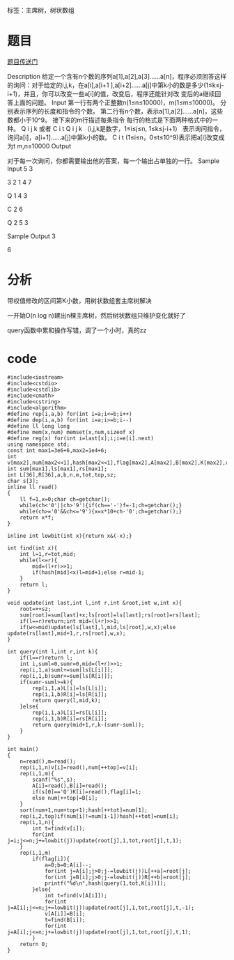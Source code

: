 ﻿---
tags: 
 - 数据结构-主席树
 - 数据结构-树状数组
grammar_cjkRuby: true
catalog: true
layout:  post
header-img: "img/header/P8.jpg"
preview-img: "/img/preview/P28.jpg"
---
标签：主席树，树状数组

# 题目

[题目传送门](http://www.lydsy.com/JudgeOnline/problem.php?id=1901)

Description
给定一个含有n个数的序列a[1],a[2],a[3]……a[n]，程序必须回答这样的询问：对于给定的i,j,k，在a[i],a[i+1
],a[i+2]……a[j]中第k小的数是多少(1≤k≤j-i+1)，并且，你可以改变一些a[i]的值，改变后，程序还能针对改
变后的a继续回答上面的问题。
Input
第一行有两个正整数n(1≤n≤10000)，m(1≤m≤10000)。
分别表示序列的长度和指令的个数。
第二行有n个数，表示a[1],a[2]……a[n]，这些数都小于10^9。
接下来的m行描述每条指令
每行的格式是下面两种格式中的一种。 
Q i j k 或者 C i t 
Q i j k （i,j,k是数字，1≤i≤j≤n, 1≤k≤j-i+1）
表示询问指令，询问a[i]，a[i+1]……a[j]中第k小的数。
C i t (1≤i≤n，0≤t≤10^9)表示把a[i]改变成为t
m,n≤10000
Output

 对于每一次询问，你都需要输出他的答案，每一个输出占单独的一行。
Sample Input
5 3

3 2 1 4 7

Q 1 4 3

C 2 6

Q 2 5 3

Sample Output
3

6

# 分析

带权值修改的区间第K小数，用树状数组套主席树解决

一开始O(n log n)建出n棵主席树，然后树状数组只维护变化就好了

query函数中累和操作写错，调了一个小时，真的zz

# code

```
#include<iostream>
#include<cstdio>
#include<cstdlib>
#include<cmath>
#include<cstring>
#include<algorithm>
#define rep(i,a,b) for(int i=a;i<=b;i++)
#define dep(i,a,b) for(int i=a;i>=b;i--)
#define ll long long
#define mem(x,num) memset(x,num,sizeof x)
#define reg(x) for(int i=last[x];i;i=e[i].next)
using namespace std;
const int max1=3e6+6,max2=1e4+6;
int v[max2],num[max2<<1],hash[max2<<1],flag[max2],A[max2],B[max2],K[max2],root[max2];
int sum[max1],ls[max1],rs[max1];
int L[36],R[36],a,b,n,m,tot,top,sz;
char s[3];
inline ll read()
{
	ll f=1,x=0;char ch=getchar();
	while(ch<'0'||ch>'9'){if(ch=='-')f=-1;ch=getchar();}
	while(ch>='0'&&ch<='9'){x=x*10+ch-'0';ch=getchar();}
	return x*f;
}

inline int lowbit(int x){return x&(-x);}

int find(int x){
	int l=1,r=tot,mid;
	while(l<=r){
		mid=(l+r)>>1;
		if(hash[mid]<x)l=mid+1;else r=mid-1;
	}
	return l;
}

void update(int last,int l,int r,int &root,int w,int x){
	root=++sz;
	sum[root]=sum[last]+x;ls[root]=ls[last];rs[root]=rs[last];
	if(l==r)return;int mid=(l+r)>>1;
	if(w<=mid)update(ls[last],l,mid,ls[root],w,x);else update(rs[last],mid+1,r,rs[root],w,x);
}

int query(int l,int r,int k){
	if(l==r)return l;
	int i,suml=0,sumr=0,mid=(l+r)>>1;
	rep(i,1,a)suml+=sum[ls[L[i]]];
	rep(i,1,b)sumr+=sum[ls[R[i]]];
	if(sumr-suml>=k){
		rep(i,1,a)L[i]=ls[L[i]];
		rep(i,1,b)R[i]=ls[R[i]];
		return query(l,mid,k);
	}else{
		rep(i,1,a)L[i]=rs[L[i]];
		rep(i,1,b)R[i]=rs[R[i]];
		return query(mid+1,r,k-(sumr-suml));	
	}
}

int main()
{
	n=read(),m=read();
	rep(i,1,n)v[i]=read(),num[++top]=v[i];
	rep(i,1,m){
		scanf("%s",s);
		A[i]=read(),B[i]=read();
		if(s[0]=='Q')K[i]=read(),flag[i]=1;
		else num[++top]=B[i];
	}
	sort(num+1,num+top+1);hash[++tot]=num[1];
	rep(i,2,top)if(num[i]!=num[i-1])hash[++tot]=num[i];
	rep(i,1,n){
		int t=find(v[i]);
		for(int j=i;j<=n;j+=lowbit(j))update(root[j],1,tot,root[j],t,1);
	}
	rep(i,1,m)
		if(flag[i]){
			a=0;b=0;A[i]--;
			for(int j=A[i];j>0;j-=lowbit(j))L[++a]=root[j];
			for(int j=B[i];j>0;j-=lowbit(j))R[++b]=root[j];
			printf("%d\n",hash[query(1,tot,K[i])]);
		}else{
			int t=find(v[A[i]]);
			for(int j=A[i];j<=n;j+=lowbit(j))update(root[j],1,tot,root[j],t,-1);
			v[A[i]]=B[i];
			t=find(B[i]);
			for(int j=A[i];j<=n;j+=lowbit(j))update(root[j],1,tot,root[j],t,1);
		}
	return 0;
}

```

